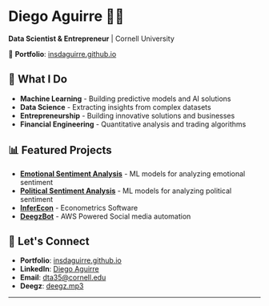 # Diego Aguirre 👨‍💻

**Data Scientist & Entrepreneur** | Cornell University

🔗 **Portfolio**: [insdaguirre.github.io](https://insdaguirre.github.io)

## 🚀 What I Do

- **Machine Learning** - Building predictive models and AI solutions
- **Data Science** - Extracting insights from complex datasets
- **Entrepreneurship** - Building innovative solutions and businesses
- **Financial Engineering** - Quantitative analysis and trading algorithms 

## 📊 Featured Projects

- **[Emotional Sentiment Analysis](https://github.com/insdaguirre/Emotional_Sentiment_Analysis)** - ML models for analyzing emotional sentiment
- **[Political Sentiment Analysis](https://github.com/insdaguirre/Stock_Hub)** - ML models for analyzing political sentiment 
- **[InferEcon](https://github.com/insdaguirre/InferEcon)** - Econometrics Software
- **[DeegzBot](https://github.com/insdaguirre/AWS_Instagram_Bott)** - AWS Powered Social media automation

## 🤝 Let's Connect

- **Portfolio**: [insdaguirre.github.io](https://insdaguirre.github.io)
- **LinkedIn**: [Diego Aguirre](https://linkedin.com/in/diego-aguirre-110729219)
- **Email**: dta35@cornell.edu
- **Deegz**: [deegz.mp3](https://www.instagram.com/deegz.mp3/)

---
